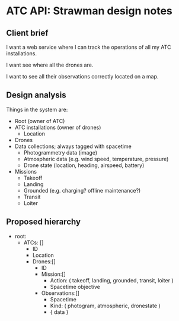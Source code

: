 ﻿# ATC API: Strawman design notes

## Client brief

I want a web service where I can track the operations of all my ATC installations.

I want see where all the drones are.

I want to see all their observations correctly located on a map.

## Design analysis

Things in the system are:

- Root (owner of ATC)
- ATC installations (owner of drones)
	- Location
- Drones
- Data collections; always tagged with spacetime
	- Photogrammetry data (image)
	- Atmospheric data (e.g. wind speed, temperature, pressure)
	- Drone state (location, heading, airspeed, battery)
- Missions
	- Takeoff
	- Landing
	- Grounded (e.g. charging? offline maintenance?)
	- Transit
	- Loiter

## Proposed hierarchy

- root:
	- ATCs: []
		- ID
		- Location
		- Drones:[]
			- ID
			- Mission:[]
				- Action: ( takeoff, landing, grounded, transit, loiter )
				- Spacetime objective
			- Observations:[]
				- Spacetime
				- Kind: ( photogram, atmospheric, dronestate )
				- { data }